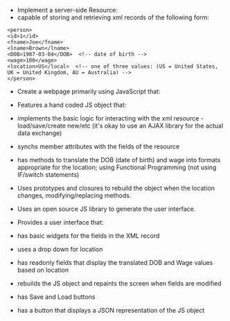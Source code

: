 - Implement a server-side Resource:
- capable of storing and retrieving xml records of the following form:

```
<person>
<id>1</id>
<fname>Joe</fname>
<lname>Brown</lname>
<DOB>1987-03-04</DOB>  <!-- date of birth -->
<wage>100</wage>
<location>US</local>  <!-- one of three values: (US = United States, UK = United Kingdom, AU = Australia) -->
</person>  
```
 
 - Create a webpage primarily using JavaScript that:
- Features a hand coded JS object that:
- implements the basic logic for interacting with the xml resource - load/save/create new/etc  (it's okay to use an AJAX library for the actual data exchange)
- synchs member attributes with the fields of the resource
- has methods to translate the DOB (date of birth) and wage into formats appropriate for the location; using Functional Programming (not using IF/switch statements)
- Uses prototypes and closures to rebuild the object when the location changes, modifying/replacing methods. 
 
- Uses an open source JS library to generate the user interface.
 
- Provides a user interface that:
- has basic widgets for the fields in the XML record
- uses a drop down for location
- has readonly fields that display the translated DOB and Wage values based on location
- rebuilds the JS object and repaints the screen when fields are modified
- has Save and Load buttons
- has a button that displays a JSON representation of the JS object
